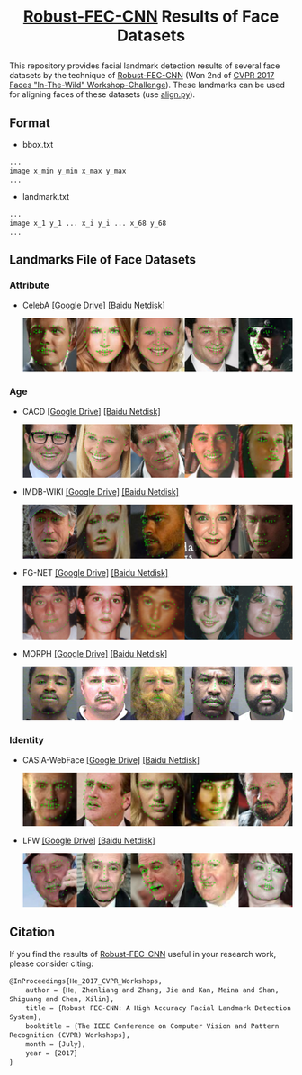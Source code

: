 # <p align="center"> [Robust-FEC-CNN](http://openaccess.thecvf.com/content_cvpr_2017_workshops/w33/papers/He_Robust_FEC-CNN_A_CVPR_2017_paper.pdf) Results of Face Datasets </p>

This repository provides facial landmark detection results of several face datasets by the technique of [Robust-FEC-CNN](http://openaccess.thecvf.com/content_cvpr_2017_workshops/w33/papers/He_Robust_FEC-CNN_A_CVPR_2017_paper.pdf) (Won 2nd of [CVPR 2017 Faces "In-The-Wild" Workshop-Challenge](http://openaccess.thecvf.com/CVPR2017_workshops/CVPR2017_W33.py)). These landmarks can be used for aligning faces of these datasets (use [align.py](align.py)).


## Format
- bbox.txt
```
...
image x_min y_min x_max y_max
...
```

- landmark.txt
```
...
image x_1 y_1 ... x_i y_i ... x_68 y_68
...
```

## Landmarks File of Face Datasets
### Attribute
- CelebA [[Google Drive]](https://drive.google.com/open?id=1irMazxNBx2KDZXpaixza4KZTXDTstk3G) [[Baidu Netdisk]](https://pan.baidu.com/s/10th5yBBpuKjefUrE_zWDlg)
    <p align="center"> <img src="pics\celeba.png"> </p>

### Age
- CACD [[Google Drive]](https://drive.google.com/open?id=1OdP7t0KQZ5sOyILGN71LORSLrBmDfVmi) [[Baidu Netdisk]](https://pan.baidu.com/s/1IS8PKLUDFBrfIxb5NVv-kw)
    <p align="center"> <img src="pics\cacd.png"> </p>
- IMDB-WIKI [[Google Drive]](https://drive.google.com/open?id=1lHYRHKK9AwuPJbyyjK1ZbbS9n01BqwI5) [[Baidu Netdisk]](https://pan.baidu.com/s/1_lwx9WMEMGcXbs-ZyYGa_Q)
    <p align="center"> <img src="pics\imdb-wiki.png"> </p>
- FG-NET [[Google Drive]](https://drive.google.com/open?id=1qR_9hAp9m6dQDupbsTozbZdE1VslK7XP) [[Baidu Netdisk]](https://pan.baidu.com/s/1W8q0g--8ppBaGA3Q2XlFAA)
    <p align="center"> <img src="pics\fg-net.png"> </p>
- MORPH [[Google Drive]](https://drive.google.com/open?id=15bFf1eBdPWvGbZoZ2ValYDY2tOBRfxdV) [[Baidu Netdisk]](https://pan.baidu.com/s/19YH-1aTo5YonAr8dzW6Dpg)
    <p align="center"> <img src="pics\morph.png"> </p>

### Identity
- CASIA-WebFace [[Google Drive]](https://drive.google.com/open?id=1e2N7hR84XoV5WjDdC_QhVd7Q8IaXOOv0) [[Baidu Netdisk]](https://pan.baidu.com/s/18QXpzZ9YxNzN6rX1ufIBkA)
    <p align="center"> <img src="pics\casia-webface.png"> </p>
- LFW [[Google Drive]](https://drive.google.com/open?id=15P_KoC4PjwkWjcRQI8uKIgwHxdQKT0xa) [[Baidu Netdisk]](https://pan.baidu.com/s/1oNfRwIplTOTUvHoSwJEnzw)
    <p align="center"> <img src="pics\lfw.png"> </p>

## Citation
If you find the results of [Robust-FEC-CNN](http://openaccess.thecvf.com/content_cvpr_2017_workshops/w33/papers/He_Robust_FEC-CNN_A_CVPR_2017_paper.pdf) useful in your research work, please consider citing:

    @InProceedings{He_2017_CVPR_Workshops,
        author = {He, Zhenliang and Zhang, Jie and Kan, Meina and Shan, Shiguang and Chen, Xilin},
        title = {Robust FEC-CNN: A High Accuracy Facial Landmark Detection System},
        booktitle = {The IEEE Conference on Computer Vision and Pattern Recognition (CVPR) Workshops},
        month = {July},
        year = {2017}
    }